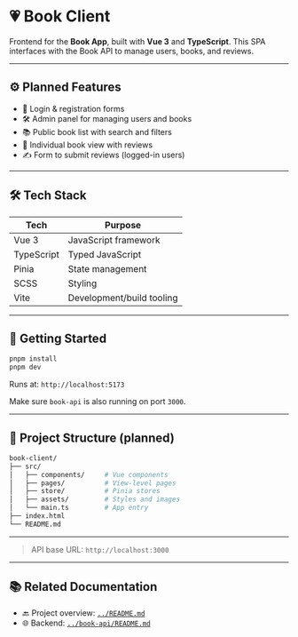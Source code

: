 # 💗 Book Client

Frontend for the **Book App**, built with **Vue 3** and **TypeScript**.
This SPA interfaces with the Book API to manage users, books, and reviews.

---

## ⚙️ Planned Features

* 🔐 Login & registration forms
* 🛠 Admin panel for managing users and books
* 📚 Public book list with search and filters
* 📖 Individual book view with reviews
* ✍️ Form to submit reviews (logged-in users)

---

## 🛠 Tech Stack

| Tech       | Purpose                   |
| ---------- | ------------------------- |
| Vue 3      | JavaScript framework      |
| TypeScript | Typed JavaScript          |
| Pinia      | State management          |
| SCSS       | Styling                   |
| Vite       | Development/build tooling |

---

## 🚀 Getting Started

```bash
pnpm install
pnpm dev
```

Runs at: `http://localhost:5173`

Make sure `book-api` is also running on port `3000`.

---

## 📁 Project Structure (planned)

```bash
book-client/
├── src/
│   ├── components/     # Vue components
│   ├── pages/          # View-level pages
│   ├── store/          # Pinia stores
│   ├── assets/         # Styles and images
│   └── main.ts         # App entry
├── index.html
└── README.md
```

---

> API base URL: `http://localhost:3000`

---

## 📚 Related Documentation

- 🔙 Project overview: [`../README.md`](../README.md)
- 🌐 Backend: [`../book-api/README.md`](../book-api/README.md)
